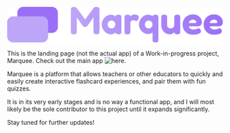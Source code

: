 ![Marquee Logo](./assets/logo/MarqueeLogoText.png)


This is the landing page (not the actual app) of a Work-in-progress project, Marquee. Check out the main app ![here](https://github.com/rowandevving/marquee-app).

Marquee is a platform that allows teachers or other educators to quickly and easily create interactive flashcard experiences, and pair them with fun quizzes.

It is in its very early stages and is no way a functional app, and I will most likely be the sole contributor to this project until it expands significantly.

Stay tuned for further updates!
